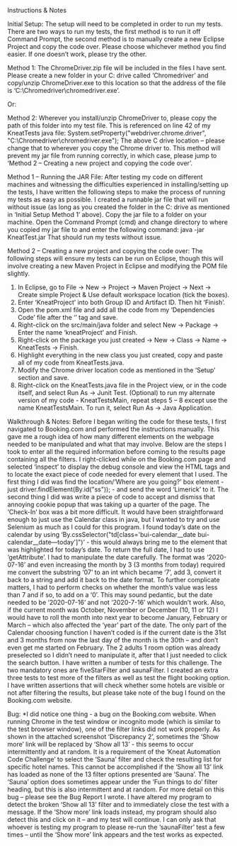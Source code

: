 Instructions & Notes

Initial Setup:
The setup will need to be completed in order to run my tests. There are two ways to run my tests, the first method is to run it off Command Prompt, the second method is to manually create a new Eclipse Project and copy the code over. Please choose whichever method you find easier. If one doesn’t work, please try the other.

Method 1:
The ChromeDriver.zip file will be included in the files I have sent. Please create a new folder in your C: drive called ‘Chromedriver’ and copy/unzip ChromeDriver.exe to this location so that the address of the file is ‘C:\Chromedriver\chromedriver.exe’.

Or:

Method 2:
Wherever you install/unzip ChromeDriver to, please copy the path of this folder into my test file.
This is referenced on line 42 of my KneatTests java file:
System.setProperty("webdriver.chrome.driver", "C:\\Chromedriver\\chromedriver.exe");
The above C drive location – please change that to wherever you copy the Chrome driver to.
This method will prevent my jar file from running correctly, in which case, please jump to ‘Method 2 – Creating a new project and copying the code over’.

Method 1 – Running the JAR File:
After testing my code on different machines and witnessing the difficulties experienced in installing/setting up the tests, I have written the following steps to make the process of running my tests as easy as possible.
I created a runnable jar file that will run without issue (as long as you created the folder in the C: drive as mentioned in ‘Initial Setup Method 1’ above). Copy the jar file to a folder on your machine.
Open the Command Prompt (cmd) and change directory to where you copied my jar file to and enter the following command:
java -jar KneatTest.jar
That should run my tests without issue.

Method 2 – Creating a new project and copying the code over:
The following steps will ensure my tests can be run on Eclipse, though this will involve creating a new Maven Project in Eclipse and modifying the POM file slightly.
1. In Eclipse, go to File → New → Project → Maven Project → Next → Create simple Project & Use default workspace location (tick the boxes).
2. Enter ‘KneatProject’ into both Group ID and Artifact ID. Then hit ‘Finish’.
3. Open the pom.xml file and add all the code from my ‘Dependencies Code’ file after the ‘</version>’ tag and save.
4. Right-click on the src/main/java folder and select New → Package → Enter the name ‘kneatProject’ and Finish.
5. Right-click on the package you just created → New → Class → Name → KneatTests → Finish.
6. Highlight everything in the new class you just created, copy and paste all of my code from KneatTests.java.
7. Modify the Chrome driver location code as mentioned in the ‘Setup’ section and save.
8. Right-click on the KneatTests.java file in the Project view, or in the code itself, and select Run As → Junit Test.
(Optional) to run my alternate version of my code - KneatTestsMain, repeat steps 5 – 8 except use the name KneatTestsMain. To run it, select Run As → Java Application.

Walkthrough & Notes:
Before I began writing the code for these tests, I first navigated to Booking.com and performed the instructions manually. This gave me a rough idea of how many different elements on the webpage needed to be manipulated and what that may involve. Below are the steps I took to enter all the required information before coming to the results page containing all the filters.
I right-clicked while on the Booking.com page and selected ‘inspect’ to display the debug console and view the HTML tags and to locate the exact piece of code needed for every element that I used. The first thing I did was find the location/’Where are you going?’ box element - just driver.findElement(By.id("ss")); - and send the word ‘Limerick’ to it.
The second thing I did was write a piece of code to accept and dismiss that annoying cookie popup that was taking up a quarter of the page. 
The ‘Check-In’ box was a bit more difficult. It would have been straightforward enough to just use the Calendar class in java, but I wanted to try and use Selenium as much as I could for this program. I found today’s date on the calendar by using ‘By.cssSelector("td[class='bui-calendar__date bui-calendar__date—today']")’ - this would always bring me to the element that was highlighted for today’s date. To return the full date, I had to use ‘getAttribute’.
I had to manipulate the date carefully. The format was ‘2020-07-16’ and even increasing the month by 3 (3 months from today) required me convert the substring ‘07’ to an int which became ‘7’, add 3, convert it back to a string and add it back to the date format. To further complicate matters, I had to perform checks on whether the month’s value was less than 7 and if so, to add on a ‘0’. This may sound pedantic, but the date needed to be ‘2020-07-16’ and not ‘2020-7-16’ which wouldn’t work. Also, if the current month was October, November or December (10, 11 or 12) I would have to roll the month into next year to become January, February or March – which also affected the ‘year’ part of the date.
The only part of the Calendar choosing function I haven’t coded is if the current date is the 31st and 3 months from now the last day of the month is the 30th – and don’t even get me started on February.
The 2 adults 1 room option was already preselected so I didn’t need to manipulate it, after that I just needed to click the search button.
I have written a number of tests for this challenge. The two mandatory ones are fiveStarFilter and saunaFilter.
I created an extra three tests to test more of the filters as well as test the flight booking option.
I have written assertions that will check whether some hotels are visible or not after filtering the results, but please take note of the bug I found on the Booking.com website.

Bug:
*I did notice one thing - a bug on the Booking.com website. When running Chrome in the test window or incognito mode (which is similar to the test browser window), one of the filter links did not work properly. As shown in the attached screenshot ‘Discrepancy 2’, sometimes the ‘Show more’ link will be replaced by ‘Show all 13’ - this seems to occur intermittently and at random.
It is a requirement of the ‘Kneat Automation Code Challenge’ to select the ‘Sauna’ filter and check the resulting list for specific hotel names. This cannot be accomplished if the ‘Show all 13’ link has loaded as none of the 13 filter options presented are ‘Sauna’.
The ‘Sauna’ option does sometimes appear under the ‘Fun things to do’ filter heading, but this is also intermittent and at random.
For more detail on this bug – please see the Bug Report I wrote.
I have altered my program to detect the broken ‘Show all 13’ filter and to immediately close the test with a message.
If the ‘Show more’ link loads instead, my program should also detect this and click on it – and my test will continue.
I can only ask that whoever is testing my program to please re-run the ‘saunaFilter’ test a few times – until the ‘Show more’ link appears and the test works as expected.
